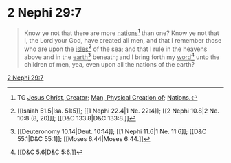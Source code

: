 # 2 Nephi 29:7

> Know ye not that there are more <u>nations</u>[^a] than one? Know ye not that I, the Lord your God, have created all men, and that I remember those who are upon the <u>isles</u>[^b] of the sea; and that I rule in the heavens above and in the <u>earth</u>[^c] beneath; and I bring forth my <u>word</u>[^d] unto the children of men, yea, even upon all the nations of the earth?

[2 Nephi 29:7](https://www.churchofjesuschrist.org/study/scriptures/bofm/2-ne/29?lang=eng&id=p7#p7)


[^a]: TG [Jesus Christ, Creator](https://www.churchofjesuschrist.org/study/scriptures/tg/jesus-christ-creator?lang=eng); [Man, Physical Creation of](https://www.churchofjesuschrist.org/study/scriptures/tg/man-physical-creation-of?lang=eng); [Nations.](https://www.churchofjesuschrist.org/study/scriptures/tg/nations?lang=eng)
[^b]: [[Isaiah 51.5|Isa. 51:5]]; [[1 Nephi 22.4|1 Ne. 22:4]]; [[2 Nephi 10.8|2 Ne. 10:8 (8, 20)]]; [[D&C 133.8|D&C 133:8.]]
[^c]: [[Deuteronomy 10.14|Deut. 10:14]]; [[1 Nephi 11.6|1 Ne. 11:6]]; [[D&C 55.1|D&C 55:1]]; [[Moses 6.44|Moses 6:44.]]
[^d]: [[D&C 5.6|D&C 5:6.]]
